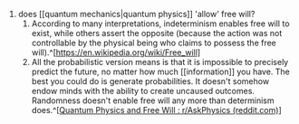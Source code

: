 1. does [[quantum mechanics|quantum physics]] 'allow' free will?
	1. According to many interpretations, indeterminism enables free will to exist, while others assert the opposite (because the action was not controllable by the physical being who claims to possess the free will).^[https://en.wikipedia.org/wiki/Free_will]
	2. All the probabilistic version means is that it is impossible to precisely predict the future, no matter how much [[information]] you have. The best you could do is generate probabilities. It doesn't somehow endow minds with the ability to create uncaused outcomes. Randomness doesn't enable free will any more than determinism does.^[[Quantum Physics and Free Will : r/AskPhysics (reddit.com)](https://www.reddit.com/r/AskPhysics/comments/8toqmq/quantum_physics_and_free_will/)]